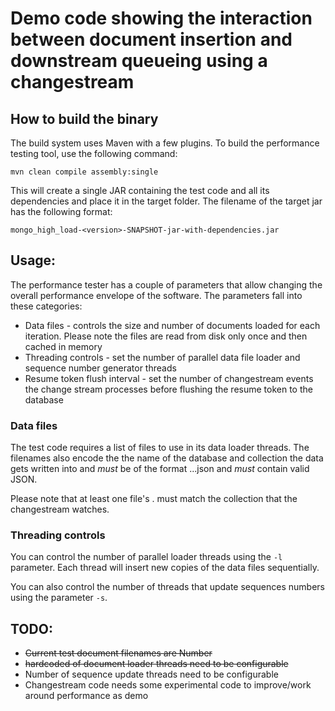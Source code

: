 # Demo code showing the interaction between document insertion and downstream queueing using a changestream

## How to build the binary

The build system uses Maven with a few plugins. To build the performance testing tool, use the following command:

`mvn clean compile assembly:single`

This will create a single JAR containing the test code and all its dependencies and place it in the target folder. The filename of the target jar has the following format:

`mongo_high_load-<version>-SNAPSHOT-jar-with-dependencies.jar`

## Usage:

The performance tester has a couple of parameters that allow changing the overall performance envelope of the software. The parameters fall into these categories:

- Data files - controls the size and number of documents loaded for each iteration. Please note the files are read from disk only once and then cached in memory
- Threading controls - set the number of parallel data file loader and sequence number generator threads
- Resume token flush interval - set the number of changestream events the change stream processes before flushing the resume token to the database

### Data files

The test code requires a list of files to use in its data loader threads. The filenames also encode the the name of the database and collection the data gets written into and _must_ be of the format <database-name>.<collection-name>.<name>.json and _must_ contain valid JSON.

Please note that at least one file's <database-name>.<collection-name> must match the collection that the changestream watches.

### Threading controls

You can control the number of parallel loader threads using the `-l` parameter. Each thread will insert new copies of the data files sequentially.

You can also control the number of threads that update sequences numbers using the parameter `-s`.

## TODO:

- ~~Current test document filenames are Number~~
- ~~hardcoded of document loader threads need to be configurable~~
- Number of sequence update threads need to be configurable
- Changestream code needs some experimental code to improve/work around performance as demo
